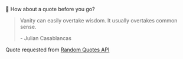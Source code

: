 📣 How about a quote before you go?

> Vanity can easily overtake wisdom. It usually overtakes common sense.
>
> <p>- Julian Casablancas</p>

Quote requested from [Random Quotes API](https://github.com/lukePeavey/quotable)
